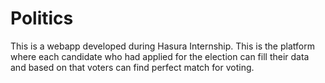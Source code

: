 # Politics
This is a webapp developed during Hasura Internship. This is the platform where each candidate who had applied for the election can fill their data and based on that voters can find perfect match for voting.
